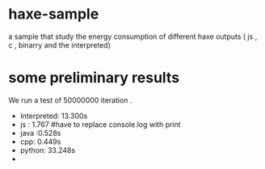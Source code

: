 # haxe-sample
a sample that study the energy consumption of different haxe outputs ( js , c , binarry and the interpreted)


# some preliminary results 

We run a test of 50000000 iteration . 

- Interpreted: 13.300s
- js : 1.767  #have to replace console.log with print 
- java :0.528s 
- cpp: 0.449s 
- python: 33.248s
- 